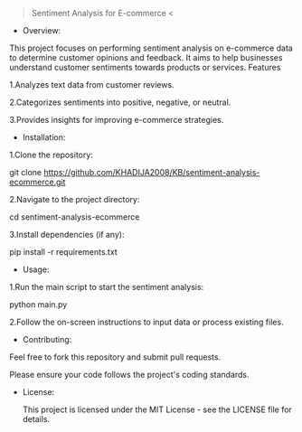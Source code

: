 > Sentiment Analysis for E-commerce <

- Overview:
  
This project focuses on performing sentiment analysis on e-commerce data to determine customer opinions and feedback. It aims to help businesses understand customer sentiments towards products or services.
Features

1.Analyzes text data from customer reviews.

2.Categorizes sentiments into positive, negative, or neutral.

3.Provides insights for improving e-commerce strategies.


- Installation:

1.Clone the repository:

git clone https://github.com/KHADIJA2008/KB/sentiment-analysis-ecommerce.git

2.Navigate to the project directory: 

cd sentiment-analysis-ecommerce

3.Install dependencies (if any): 

pip install -r requirements.txt

- Usage:

1.Run the main script to start the sentiment analysis:

python main.py

2.Follow the on-screen instructions to input data or process existing files.

- Contributing:

Feel free to fork this repository and submit pull requests. 

Please ensure your code follows the project's coding standards.

- License:

  This project is licensed under the MIT License - see the LICENSE file for details.
